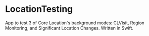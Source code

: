 # LocationTesting
App to test 3 of Core Location's background modes: CLVisit, Region Monitoring, and Significant Location Changes. Written in Swift.
